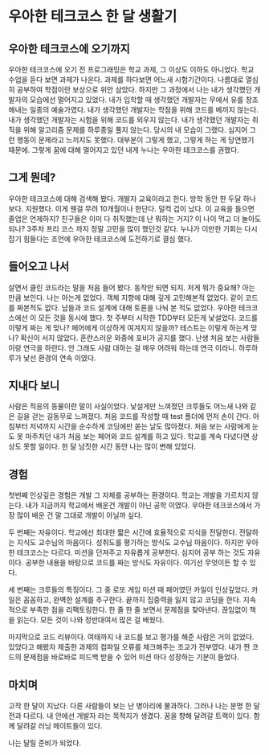 # 우아한 테크코스 한 달 생활기
## 우아한 테크코스에 오기까지

우아한 테크코스에 오기 전 프로그래밍은 학교 과제, 그 이상도 이하도 아니었다. 학교 수업을 듣다 보면 과제가 나온다. 과제를 하다보면 어느새 시험기간이다. 나름대로 열심히 공부하여 학점이란 보상으로 위안 삼았다. 하지만 그 과정에서 나는 내가 생각했던 개발자의 모습에선 멀어지고 있었다. 내가 입학할 때 생각했던 개발자는 무에서 유를 창조해내는 일종의 예술가였다. 내가 생각했던 개발자는 학점을 위해 코드를 베끼지 않는다. 내가 생각했던 개발자는 시험을 위해 코드를 외우지 않는다. 내가 생각했던 개발자는 취직을 위해 알고리즘 문제를 하루종일 풀지 않는다. 당시의 내 모습이 그랬다. 심지어 그런 행동이 문제라고 느끼지도 못했다. 대부분이 그렇게 했고, 그렇게 하는 게 당연했기 때문에. 그렇게 꿈에 대해 멀어지고 있던 내게 누나는 우아한 테크코스를 권했다. 

## 그게 뭔데?

우아한 테크코스에 대해 검색해 봤다. 개발자 교육이라고 한다. 방학 동안 한 두달 하나 보다. 지원했다. 이게 웬걸 무려 10개월이나 한단다. 덜컥 겁이 났다. 이 교육을 들으면 졸업은 언제하지? 친구들은 이미 다 취직했는데 난 뭐하는 거지? 이 나이 먹고 더 놀아도 되나? 3주차 프리 코스 까지 정말 고민을 많이 했던것 같다. 누나가 이만한 기회는 다시 잡기 힘들다는 조언에 우아한 테크코스에 도전하기로 결심 했다.  

## 들어오고 나서

살면서 클린 코드라는 말을 처음 들어 봤다. 동작만 되면 되지. 저게 뭐가 중요해? 아는 만큼 보인다. 나는 아는게 없었다. 객체 지향에 대해 깊게 고민해본적 없었다. 같이 코드를 짜본적도  없다.  남들과 코드 설계에 대해 토론을 나눠 본 적도 없었다. 우아한 테크코스에선 이 모든 것을 동시에 했다. 첫 주부터 시작한 TDD부터 모든게 낯설었다. 코드를 이렇게 짜는 게 맞나? 페어에게 이상하게 여겨지지 않을까? 테스트는 이렇게 하는게 맞나? 확신이 서지 않았다. 혼란스러운 와중에 포비가 공지를 했다. 난생 처음 보는 사람들이랑 연극을 하란다. 안 그래도 사람 대하는 걸 매우 어려워 하는데 연극 이라니. 하루하루가 낯선 환경의 연속 이였다. 

## 지내다 보니

사람은 적응의 동물이란 말이 사실이었다. 낯설게만 느껴졌던 크루들도 어느새 나와 같은 길을 걷는 길동무로 느껴졌다. 처음 코드를 작성할 때 test 폴더에 먼저 손이 간다. 아침부터 저녁까지 시간을 순수하게 코딩에만 쏟는 날도 많아졌다. 처음 보는 사람에게 눈도 못 마주치던 내가 처음 보는 페어와 코드 설계를 하고 있다. 학교를 계속 다녔다면 상상도 못할 일이다. 한 달 남짓한 시간 동안 나는 많이 변해 있었다.

## 경험

첫번째 인상깊은 경험은 개발 그 자체를 공부하는 환경이다. 학교는 개발을 가르치지 않는다. 내가 지금까지 학교에서 배운건 개발이 아닌 공학 이였다. 우아한 테크코스에서 가장 많이 배운 건 말 그대로 개발이 아닐까 싶다.

두 번째는 자유이다. 학교에선 최대한 짧은 시간에 효율적으로 지식을 전달한다. 전달하는 지식도 교수님의 마음이다. 성취도를 평가하는 방식도 교수님 마음이다. 하지만 우아한 테크코스는 다르다. 미션을 던져주고 자유롭게 공부한다. 심지어 공부 하는 것도 자유이다. 공부한 내용을 바탕으로 코드를 짜는 방식도 자유이다. 여기선 무엇이든 할 수 있다.

세 번째는 크루들의 특징이다. 그 중 로또 게임 미션 때 페어였던 카일이 인상깊었다. 카일은 꼼꼼하고, 완벽한 설계를 추구한다. 끝까지 집중력을 잃지 않고 코딩을 한다. 지속적으로 부족한 점을 리팩토링한다. 한 줄 한 줄 보면서 문제점을 찾아낸다. 끊임없이 책을 읽는다. 모든 것이 나와 정반대여서 많은 걸 배웠다. 

마지막으로 코드 리뷰이다. 여태까지 내 코드를 보고 평가를 해준 사람은 거의 없었다. 있었다고 해봤자 제출한 과제의 컴파일 오류를 체크해주는 조교가 전부였다. 내가 짠 코드의 문제점을 바로바로 피드백 받을 수 있어 미션 마다 성장하는 기분이 들었다.

## 마치며

고작 한 달이 지났다. 다른 사람들이 보는 난 병아리에 불과하다. 그러나 나는 분명 한 달 전과 다르다. 내 안에선 개발자 라는 목적지가 생겼다. 꿈을 향해 달려갈 트랙이 있다. 함께 달려갈 러닝 메이트들이 있다.

나는 달릴 준비가 되었다.
